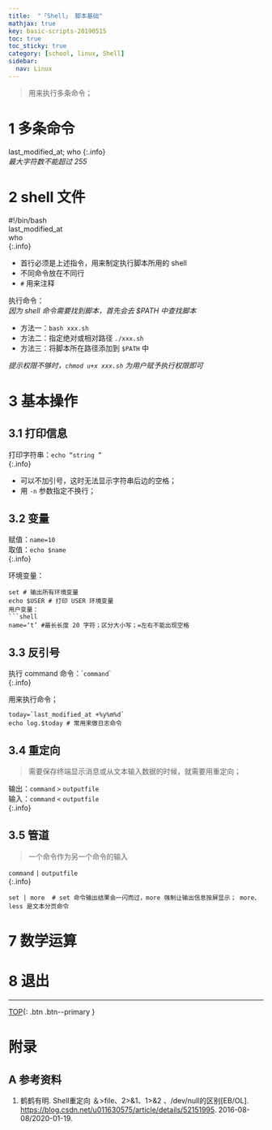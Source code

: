 ```yaml
---
title:  "「Shell」 脚本基础"
mathjax: true
key: basic-scripts-20190515
toc: true
toc_sticky: true
category: [school, linux, Shell]
sidebar:
  nav: Linux
---
```

<span id="head"></span>
>用来执行多条命令；    
<!--more-->

# 1 多条命令
last_modified_at; who
{:.info}    
*最大字符数不能超过 255*   

# 2 shell 文件

#!/bin/bash    
last_modified_at   
who    
{:.info}    

- 首行必须是上述指令，用来制定执行脚本所用的 shell    
- 不同命令放在不同行    
- `#` 用来注释    

执行命令：    
*因为 shell 命令需要找到脚本，首先会去 $PATH 中查找脚本*     
- 方法一：`bash xxx.sh`     
- 方法二：指定绝对或相对路径 `./xxx.sh`     
- 方法三：将脚本所在路径添加到 `$PATH` 中     

*提示权限不够时，`chmod u+x xxx.sh` 为用户赋予执行权限即可*    

# 3 基本操作
## 3.1 打印信息
打印字符串：`echo “string ”`   
{:.info}     

- 可以不加引号，这时无法显示字符串后边的空格；    
- 用 `-n` 参数指定不换行；   

## 3.2 变量
赋值：`name=10`     
取值：`echo $name`  
{:.info}     

环境变量：     
```shell
set # 输出所有环境变量
echo $USER # 打印 USER 环境变量
用户变量：
```shell
name=‘t’ #最长长度 20 字符；区分大小写；=左右不能出现空格
```

## 3.3 反引号
执行 command 命令：\``command`\`   
{:.info}    

用来执行命令；   
```shell
today=`last_modified_at +%y%m%d`
echo log.$today # 常用来做日志命令
```

## 3.4 重定向
>需要保存终端显示消息或从文本输入数据的时候，就需要用重定向；    

输出：`command` `>` `outputfile`     
输入：`command` `<` `outputfile`     
{:.info}    


## 3.5 管道
>一个命令作为另一个命令的输入    

`command` `|` `outputfile`     
{:.info}    

```shell
set | more  # set 命令输出结果会一闪而过，more 强制让输出信息按屏显示； more、less 是文本分页命令
```
# 7 数学运算

# 8 退出


-------------------  
[TOP](#head){: .btn .btn--primary }



# 附录
## A 参考资料
1. 鹤鹤有明. Shell重定向 ＆>file、2>&1、1>&2 、/dev/null的区别[EB/OL]. <https://blog.csdn.net/u011630575/article/details/52151995>. 2016-08-08/2020-01-19.   
